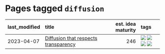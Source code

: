 # Pages tagged `diffusion`

|last_modified|title|est. idea maturity|tags
|:---|:---|---:|:---|
|2023-04-07|[Diffusion that respects transparency](../diffusion-that-respects-transparency.md)|246|[![](https://img.shields.io/badge/tag-completed-35b163)](../tags/completed.md) [![](https://img.shields.io/badge/tag-diffusion-5fba1d)](../tags/diffusion.md) [![](https://img.shields.io/badge/tag-image_processing-496a1)](../tags/image_processing.md) [![](https://img.shields.io/badge/tag-transparency-587798)](../tags/transparency.md)|